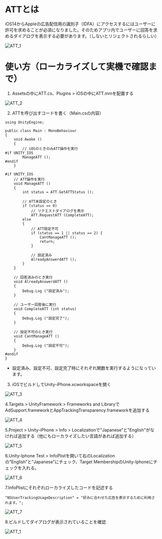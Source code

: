 # ATTとは

iOS14からAppleの広告配信用の識別子（IDFA）にアクセスするにはユーザーに許可を求めることが必須になりました。そのためアプリ内でユーザーに回答を求めるダイアログを表示する必要があります。（しないとリジェクトされるらしい）

![ATT_1](https://user-images.githubusercontent.com/26345138/135487106-2026ae04-067b-4d66-902c-1d19ea44570c.png)

# 使い方（ローカライズして実機で確認まで）
1. Assetsの中にATT.cs、Plugins > iOSの中にATT.mmを配置する

![ATT_2](https://user-images.githubusercontent.com/26345138/135490915-7412cdf8-25eb-4501-9d95-9d9a0ce3519c.png)

2. ATTを呼び出すコードを書く（Main.csの内容）

```
using UnityEngine;

public class Main : MonoBehaviour
{
    void Awake ()
    {
        // iOSのときのみATT操作を実行
#if UNITY_IOS
        ManageATT ();
#endif
    }

#if UNITY_IOS
    // ATT操作を実行
    void ManageATT ()
    {
        int status = ATT.GetATTStatus ();

        // ATT未設定のとき
        if (status == 0)
            // リクエストダイアログを表示
            ATT.RequestATT (CompleteATT);
        else
        {
            // ATT設定不可
            if (status == 1 || status == 2) {
                CantManageATT ();
                return;
            }

            // 設定済み
            AlreadyAnswerdATT ();
        }
    }

    // 回答済みのとき実行
    void AlreadyAnswerdATT ()
    {
        Debug.Log ("設定済み");
    }

    // ユーザー回答後に実行
    void CompleteATT (int status)
    {
        Debug.Log ("設定完了");
    }

    // 設定不可のとき実行
    void CantManageATT ()
    {
        Debug.Log ("設定不可");
    }
#endif
}

```
 - 設定済み、設定不可、設定完了時にそれぞれ関数を実行するようになっています。

3. iOSでビルドしてUnity-iPhone.xcworkspaceを開く

![ATT_3](https://user-images.githubusercontent.com/26345138/135497165-852ff0f0-4acf-405a-b117-a7127b8d7d71.png)

4.Targets > UnityFramework > Frameworks and LibraryでAdSupport.frameworkとAppTrackingTransparency.frameworkを追加する

![ATT_4](https://user-images.githubusercontent.com/26345138/135499375-d4b53e37-5681-4559-91e8-b762bb69641c.png)

5.Project > Unity-iPhone > Info > Localizationで”Japanese”と"English"がなければ追加する（他にもローカライズしたい言語があれば追加する）

![ATT_5](https://user-images.githubusercontent.com/26345138/135500607-53ec980d-8ec3-4e28-a23c-dddc7e3e265a.png)

6.Unity-Iphone Test > InfoPlistを開いて右のLocalizationの”English”と”Japanese”にチェック、Target MembershipのUnity-Iphoneにチェックを入れる。

![ATT_6](https://user-images.githubusercontent.com/26345138/135501411-0cce6ee9-fb82-490f-9ceb-59f97cac9d95.png)

7.InfoPlistにそれぞれローカライズしたコードを記述する

```
"NSUserTrackingUsageDescription" = "好みに合わせた広告を表示するために利用されます。";
```

![ATT_7](https://user-images.githubusercontent.com/26345138/135502538-bc6ce277-19b6-40d9-b429-896fdd37ca38.png)

8.ビルドしてダイアログが表示されていることを確認

![ATT_1](https://user-images.githubusercontent.com/26345138/135487106-2026ae04-067b-4d66-902c-1d19ea44570c.png)
